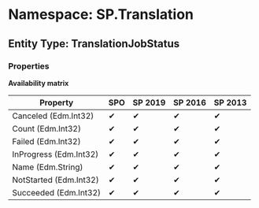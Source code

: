 # Namespace: SP.Translation
## Entity Type: TranslationJobStatus

### Properties

**Availability matrix**

Property | SPO | SP 2019 | SP 2016 | SP 2013
----------|-----|---------|---------|--------
Canceled (Edm.Int32) | ✔ | ✔ | ✔ | ✔
Count (Edm.Int32) | ✔ | ✔ | ✔ | ✔
Failed (Edm.Int32) | ✔ | ✔ | ✔ | ✔
InProgress (Edm.Int32) | ✔ | ✔ | ✔ | ✔
Name (Edm.String) | ✔ | ✔ | ✔ | ✔
NotStarted (Edm.Int32) | ✔ | ✔ | ✔ | ✔
Succeeded (Edm.Int32) | ✔ | ✔ | ✔ | ✔

